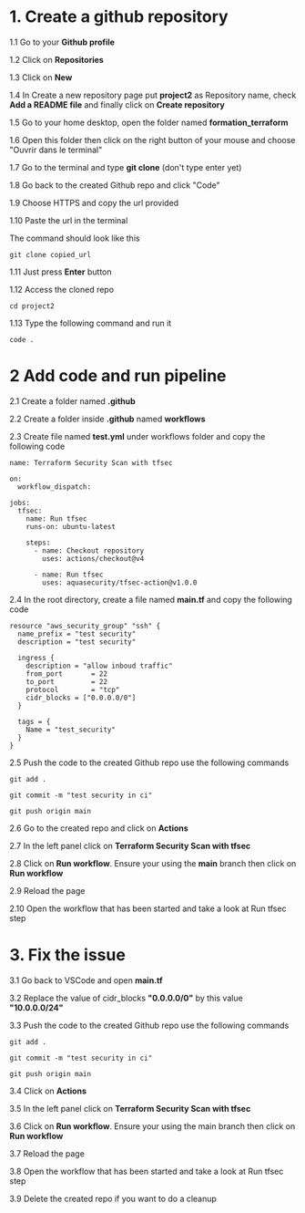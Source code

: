 # 1. Create a github repository

1.1 Go to your **Github profile**

1.2 Click on **Repositories**

1.3 Click on **New**

1.4 In Create a new repository page put **project2** as Repository name, check **Add a README file** and finally click on **Create repository**

1.5 Go to your home desktop, open the folder named **formation_terraform**

1.6 Open this folder then click on the right button of your mouse and choose "Ouvrir dans le terminal"

1.7 Go to the terminal and type **git clone** (don't type enter yet)

1.8 Go back to the created Github repo and click "Code"

1.9 Choose HTTPS and copy the url provided

1.10 Paste the url in the terminal

The command should look like this
```
git clone copied_url
```

1.11 Just press **Enter** button 

1.12 Access the cloned repo
```
cd project2
``` 
1.13 Type the following command and run it
```
code .
``` 
# 2 Add code and run pipeline
2.1 Create a folder named **.github**

2.2 Create a folder inside **.github** named **workflows** 

2.3 Create file named **test.yml** under workflows folder and copy the following code
```
name: Terraform Security Scan with tfsec

on:
  workflow_dispatch:

jobs:
  tfsec:
    name: Run tfsec
    runs-on: ubuntu-latest

    steps:
      - name: Checkout repository
        uses: actions/checkout@v4

      - name: Run tfsec
        uses: aquasecurity/tfsec-action@v1.0.0

```
2.4 In the root directory, create a file named **main.tf** and copy the following code
```
resource "aws_security_group" "ssh" {
  name_prefix = "test security"
  description = "test security"

  ingress {
    description = "allow inboud traffic"
    from_port       = 22
    to_port         = 22
    protocol        = "tcp"
    cidr_blocks = ["0.0.0.0/0"]
  }

  tags = {
    Name = "test_security"
  }
}
```
2.5 Push the code to the created Github repo use the following commands
```
git add .
```
```
git commit -m "test security in ci"
```
```
git push origin main
```
2.6 Go to the created repo and click on **Actions**

2.7 In the left panel click on **Terraform Security Scan with tfsec**

2.8 Click on **Run workflow**. Ensure your using the **main** branch then click on **Run workflow**

2.9 Reload the page

2.10 Open the workflow that has been started and take a look at Run tfsec step

# 3. Fix the issue

3.1 Go back to VSCode and open **main.tf**

3.2 Replace the value of cidr_blocks **"0.0.0.0/0"** by this value **"10.0.0.0/24"**

3.3 Push the code to the created Github repo use the following commands
```
git add .
```
```
git commit -m "test security in ci"
```
```
git push origin main
```
3.4 Click on **Actions**

3.5 In the left panel click on **Terraform Security Scan with tfsec**

3.6 Click on **Run workflow**. Ensure your using the main branch then click on **Run workflow**

3.7 Reload the page

3.8 Open the workflow that has been started and take a look at Run tfsec step

3.9 Delete the created repo if you want to do a cleanup
